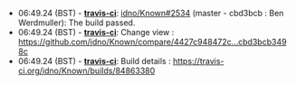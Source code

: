 * <a id="06:49.24">06:49.24 (BST)</a> - __[travis-ci](https://github.com/travis-ci)__: <a href="https://github.com/idno/Known/issues/2534">idno/Known#2534</a> (master - cbd3bcb : Ben Werdmuller): The build passed.
* <a id="06:49.24">06:49.24 (BST)</a> - __[travis-ci](https://github.com/travis-ci)__: Change view : https://github.com/idno/Known/compare/4427c948472c...cbd3bcb3498c
* <a id="06:49.24">06:49.24 (BST)</a> - __[travis-ci](https://github.com/travis-ci)__: Build details : https://travis-ci.org/idno/Known/builds/84863380
